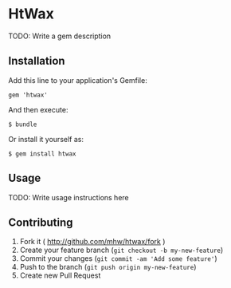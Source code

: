 # HtWax

TODO: Write a gem description

## Installation

Add this line to your application's Gemfile:

    gem 'htwax'

And then execute:

    $ bundle

Or install it yourself as:

    $ gem install htwax

## Usage

TODO: Write usage instructions here

## Contributing

1. Fork it ( http://github.com/mhw/htwax/fork )
2. Create your feature branch (`git checkout -b my-new-feature`)
3. Commit your changes (`git commit -am 'Add some feature'`)
4. Push to the branch (`git push origin my-new-feature`)
5. Create new Pull Request
